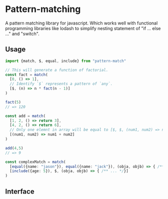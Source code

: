 # Pattern-matching

A pattern matching library for javascript. Which works well with functional programming libraries like lodash to simplify nesting statement of "if ... else ..." and "switch".

## Usage

```typescript
import {match, $, equal, include} from "pattern-match"

// This will generate a function of factorial.
const fact = match(
  [0, () => 1],
  // Identify `$` represents a pattern of `any`.
  [$, (n) => n * fact(n - 1)]
)

fact(5)
// => 120

const add = match(
  [1, 2, () => return 3],
  [4, 2, () => return 6],
  // Only one elemnt in array will be equal to [$, $, (num1, num2) => num1 + num2].
  [(num1, num2) => num1 + num2]
)

add(4,5)
// => 9

const complexMatch = match(
  [equal({name: "jason"}), equal({name: "jack"}), (obja, objb) => { /** some thing */ }],
  [include({age: 5}), $, (obja, objb) => { /** ... */}]
)
```

## Interface